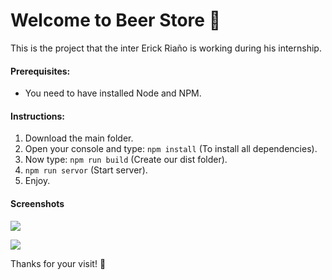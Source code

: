 # Welcome to Beer Store 🍺
This is the project that the inter Erick Riaño is working during his internship.

#### **Prerequisites:**
- You need to have installed Node and NPM.

#### **Instructions:**
1) Download the main folder.
2) Open your console and type: `npm install` (To install all dependencies).
3) Now type: `npm run build` (Create our dist folder).
4) `npm run servor` (Start server).
5) Enjoy.

#### **Screenshots**
[![](https://i.imgur.com/ncG1vay.png)](https://i.imgur.com/ncG1vay.png)

[![](https://i.imgur.com/AgBRdCS.png)](https://i.imgur.com/AgBRdCS.png)

Thanks for your visit! 💚